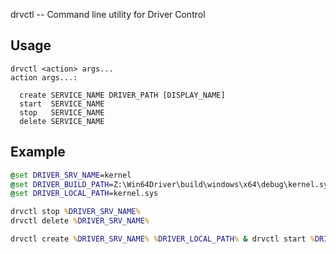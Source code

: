 
drvctl -- Command line utility for Driver Control

## Usage

    drvctl <action> args...
    action args...:

      create SERVICE_NAME DRIVER_PATH [DISPLAY_NAME]
      start  SERVICE_NAME
      stop   SERVICE_NAME
      delete SERVICE_NAME

## Example

```cmd
@set DRIVER_SRV_NAME=kernel
@set DRIVER_BUILD_PATH=Z:\Win64Driver\build\windows\x64\debug\kernel.sys
@set DRIVER_LOCAL_PATH=kernel.sys

drvctl stop %DRIVER_SRV_NAME%
drvctl delete %DRIVER_SRV_NAME%

drvctl create %DRIVER_SRV_NAME% %DRIVER_LOCAL_PATH% & drvctl start %DRIVER_SRV_NAME%
```
